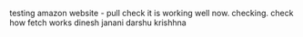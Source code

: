 testing amazon website - pull check
it is working well now. checking.
check how fetch works
dinesh
janani
darshu
krishhna
